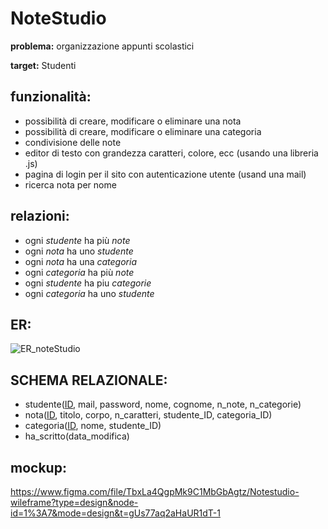 # NoteStudio
**problema:**
organizzazione appunti scolastici

**target:**
Studenti

## funzionalità:
 - possibilità di creare, modificare o eliminare una nota
 - possibilità di creare, modificare o eliminare una categoria
 - condivisione delle note
 - editor di testo con grandezza caratteri, colore, ecc (usando una libreria .js)
 - pagina di login per il sito con autenticazione utente (usand una mail)
 - ricerca nota per nome


## relazioni:
- ogni *studente* ha più *note*
- ogni *nota* ha uno *studente*
- ogni *nota* ha una *categoria*
- ogni *categoria* ha più *note*
- ogni *studente* ha piu *categorie*
- ogni *categoria* ha uno *studente*

## ER:

![ER_noteStudio](https://github.com/Gavoci/NoteStudio/assets/101709194/694c6fde-70ab-4962-a75b-376494c15253)
## SCHEMA RELAZIONALE:
- studente(<u>ID</u>, mail, password, nome, cognome, n_note, n_categorie)
- nota(<ins>ID</ins>, titolo, corpo, n_caratteri, studente_ID, categoria_ID)
- categoria(<u>ID</u>, nome, studente_ID)
- ha_scritto(data_modifica)


## mockup:

https://www.figma.com/file/TbxLa4QgpMk9C1MbGbAgtz/Notestudio-wileframe?type=design&node-id=1%3A7&mode=design&t=gUs77aq2aHaUR1dT-1
